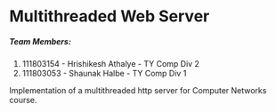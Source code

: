 # Multithreaded Web Server
<h5>Team Members:</h5>

1. 111803154 - Hrishikesh Athalye - TY Comp Div 2
2. 111803053 - Shaunak Halbe - TY Comp Div 1

Implementation of a multithreaded http server for Computer Networks course.

